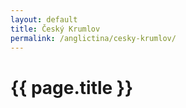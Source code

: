 ```yaml
---
layout: default
title: Český Krumlov
permalink: /anglictina/cesky-krumlov/
---
```


{{ page.title }}
================
